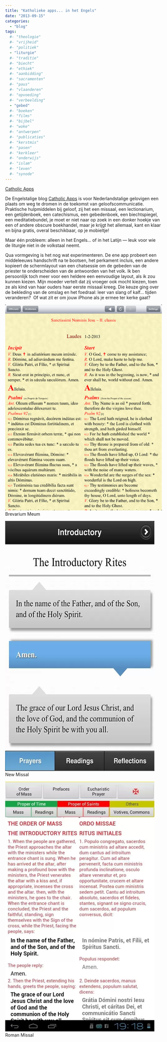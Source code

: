 ```yaml
---
title: "Katholieke apps... in het Engels"
date: "2013-09-15"
categories: 
  - "blog"
tags:
  #- "theologie"
  #- "vrijheid"
  #- "politiek"
  - "liturgie"
  #- "traditie"
  #- "biecht"
  #- "ethiek"
  #- "aanbidding"
  #- "sacramenten"
  #- "paus"
  #- "vlaanderen"
  #- "opvoeding"
  #- "verbeelding"
  - "gebed"
  #- "boeken"
  #- "films"
  #- "bijbel"
  #- "woke"
  #- "antwerpen"
  #- "publicaties"
  #- "kerstmis"
  #- "pasen"
  #- "kerkleer"
  #- "onderwijs"
  #- "islam"
  #- "leven"
  #- "synode"
---
```


[Catholic Apps](http://catholicapps.wordpress.com/)

De Engelstalige blog [Catholic Apps](http://catholicapps.wordpress.com/) is voor Nederlandstalige gelovigen een plaats om weg te dromen in de toekomst van geloofscommunicatie. Praktische hulpmiddelen bij geloof, zij het een missaal, een lectionarium, een getijdenboek, een catechismus, een gebedenboek, een biechtspiegel, een meditatiebundel, je moet er niet naar op zoek in een donker hoekje van een of andere obscure boekhandel, maar je krijgt het allemaal, kant en klaar en bijna gratis, overal beschikbaar, op je mobieltje!

Maar één probleem: alleen in het Engels… of in het Latijn — leuk voor wie de liturgie niet in de volkstaal neemt.

Qua vormgeving is het nog wat experimenteren. De ene app probeert een middeleeuws handschrift na te bootsen, het perkament incluis, een andere kopieert de schermlayout van een chatsessie om de gebeden van de priester te onderscheiden van de antwoorden van het volk. Ik ben persoonlijk toch meer voor een heldere een eenvoudige layout, als ik zou kunnen kiezen. Mijn moeder vertelt dat zij vroeger ook mocht kiezen, toen ze als kind van haar ouders haar eerste missaal kreeg. Die keuze ging over de bekleding van de omslag en het foedraal: leer van slang of kalf... tijden veranderen?  Of wat zit er om jouw iPhone als je ermee ter kerke gaat?

[![Brevarium Meum](images/brevariummeum.png?w=229)](https://apps.liturgiaetmusica.com/en/apps/brevmeum) Brevarium Meum

[![New Missal](images/newmissal.png?w=180)](https://play.google.com/store/apps/details?id=com.crenovia.newmissal&hl=en) New Missal

[![Roman Missal](images/romanmissal.png?w=180)](https://play.google.com/store/apps/details?id=com.alphaopensource.romanmissal) Roman Missal
